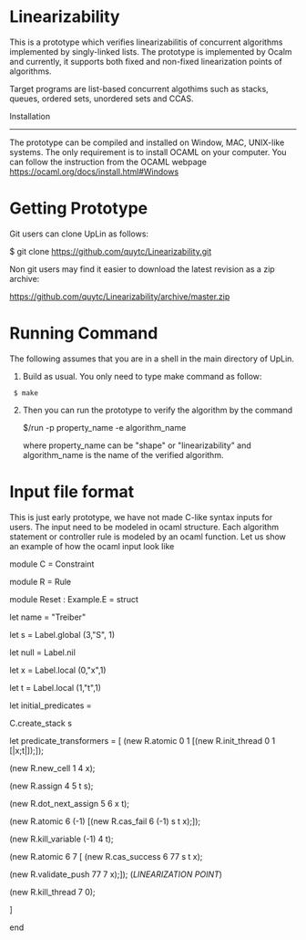 
# Linearizability

This is a prototype which verifies linearizabilitis of concurrent algorithms implemented by singly-linked lists. 
The prototype is implemented by Ocalm and currently, it supports both fixed and non-fixed linearization points of algorithms. 

Target programs are list-based concurrent algothims such as stacks, queues, ordered sets, unordered sets and CCAS.

Installation
************

The prototype can be compiled and installed on Window, MAC, UNIX-like systems. The only requirement is to install OCAML on your 
computer.  You can follow the instruction from the OCAML webpage https://ocaml.org/docs/install.html#Windows  

Getting Prototype
===============

   Git users can clone UpLin as follows:

   $ git clone https://github.com/quytc/Linearizability.git

   Non git users may find it easier to download the latest revision as
   a zip archive:

   https://github.com/quytc/Linearizability/archive/master.zip

Running Command
==================

   The following assumes that you are in a shell in the main directory
   of UpLin.

   1. Build as usual. You only need to type make command as follow:
      
     $ make

   2. Then you can run the prototype to verify the algorithm by the command 
   
      $/run -p property_name -e algorithm_name

      where property_name can be "shape" or "linearizability" and algorithm_name is the name of the verified algorithm.

Input file format
==================   
This is just early prototype, we have not made C-like syntax inputs for users. The input need to be modeled in ocaml structure. Each algorithm statement or controller rule is modeled by an ocaml function. Let us show an example of how the ocaml input look like

module C = Constraint

module R = Rule  

  module Reset : Example.E = struct

  let name = "Treiber"

  let s = Label.global (3,"S", 1)

  let null = Label.nil

  let x = Label.local (0,"x",1)

  let t = Label.local (1,"t",1)
  
  let initial_predicates  =
  
  C.create_stack s 
  
  let predicate_transformers =
   [
   (new R.atomic 0 1 [(new R.init_thread 0 1 [|x;t|]);]);
  
   (new R.new_cell 1 4 x);
  
   (new R.assign 4 5 t s);
  
   (new R.dot_next_assign 5 6 x t);
   
   (new R.atomic 6 (-1) [(new R.cas_fail 6 (-1) s t x);]);
   
   (new R.kill_variable (-1) 4 t);
   
   (new R.atomic 6 7 [ (new R.cas_success 6 77 s t x);
   
   (new R.validate_push 77 7 x);]); (*LINEARIZATION POINT*)
   
   (new R.kill_thread 7 0);
  
  ]

end



